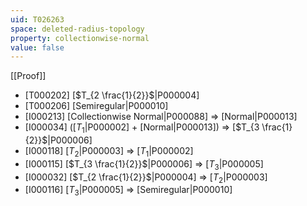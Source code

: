 ```yaml
---
uid: T026263
space: deleted-radius-topology
property: collectionwise-normal
value: false
---
```

[[Proof]]

* [T000202] [$T_{2 \frac{1}{2}}$|P000004]
* [T000206] [Semiregular|P000010]
* [I000213] [Collectionwise Normal|P000088] => [Normal|P000013]
* [I000034] ([$T_1$|P000002] + [Normal|P000013]) => [$T_{3 \frac{1}{2}}$|P000006]
* [I000118] [$T_2$|P000003] => [$T_1$|P000002]
* [I000115] [$T_{3 \frac{1}{2}}$|P000006] => [$T_3$|P000005]
* [I000032] [$T_{2 \frac{1}{2}}$|P000004] => [$T_2$|P000003]
* [I000116] [$T_3$|P000005] => [Semiregular|P000010]

